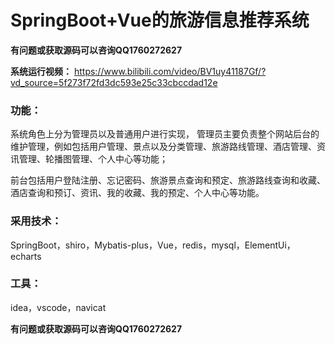 # SpringBoot+Vue的旅游信息推荐系统

**有问题或获取源码可以咨询QQ1760272627** 

**系统运行视频：** https://www.bilibili.com/video/BV1uy41187Gf/?vd_source=5f273f72fd3dc593e25c33cbccdad12e 

### 功能：
系统角色上分为管理员以及普通用户进行实现，
管理员主要负责整个网站后台的维护管理，例如包括用户管理、景点以及分类管理、旅游路线管理、酒店管理、资讯管理、轮播图管理、个人中心等功能；

前台包括用户登陆注册、忘记密码、旅游景点查询和预定、旅游路线查询和收藏、酒店查询和预订、资讯、我的收藏、我的预定、个人中心等功能。

### 采用技术：
SpringBoot，shiro，Mybatis-plus，Vue，redis，mysql，ElementUi，echarts

### 工具：
idea，vscode，navicat

**有问题或获取源码可以咨询QQ1760272627** 
